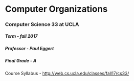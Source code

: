 # Computer Organizations
### Computer Science 33 at UCLA

##### Term - fall 2017
##### Professor - Paul Eggert
##### Final Grade - A

Course Syllabus - http://web.cs.ucla.edu/classes/fall17/cs33/
